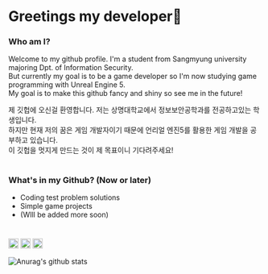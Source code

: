 # Greetings my developer👀

### Who am I?
Welcome to my github profile. I'm a student from Sangmyung university majoring Dpt. of Information Security.   
But currently my goal is to be a game developer so I'm now studying game programming with Unreal Engine 5.   
My goal is to make this github fancy and shiny so see me in the future!   

제 깃헙에 오신걸 환영합니다. 저는 상명대학교에서 정보보안공학과를 전공하고있는 학생입니다.   
하지만 현재 저의 꿈은 게임 개발자이기 때문에 언리얼 엔진5를 활용한 게임 개발을 공부하고 있습니다.   
이 깃헙을 멋지게 만드는 것이 제 목표이니 기다려주세요!
#

### What's in my Github? (Now or later)
* Coding test problem solutions
* Simple game projects
* (WIll be added more soon)   

#

<code><img height="20" alt="c" src="https://cdn.jsdelivr.net/gh/devicons/devicon/icons/c/c-original.svg"></code>
<code><img height="20" alt="cplusplus" src="https://cdn.jsdelivr.net/gh/devicons/devicon/icons/cplusplus/cplusplus-original.svg"></code>
<code><img height="20" alt="python" src="https://cdn.jsdelivr.net/gh/devicons/devicon/icons/python/python-original.svg"></code>

![Anurag's github stats](https://github-readme-stats.vercel.app/api?username=muring&show_icons=true&theme=tokyonight)
<!-- ![Top Langs](https://github-readme-stats.vercel.app/api/top-langs/?username=muring&layout=compact&theme=tokyonight) -->

